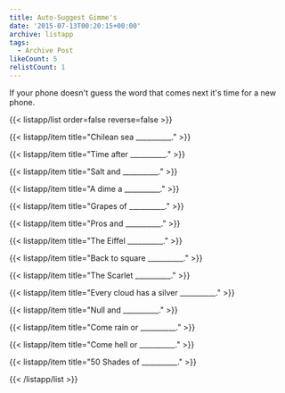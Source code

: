 ```yaml
---
title: Auto-Suggest Gimme's
date: '2015-07-13T00:20:15+00:00'
archive: listapp
tags: 
  - Archive Post
likeCount: 5
relistCount: 1
---
```


If your phone doesn't guess the word that comes next it's time for a new phone.

<!--more-->

{{< listapp/list order=false reverse=false >}}

   {{< listapp/item title="Chilean sea __________." >}}

   {{< listapp/item title="Time after __________." >}}

   {{< listapp/item title="Salt and  __________." >}}

   {{< listapp/item title="A dime a  __________." >}}

   {{< listapp/item title="Grapes of  __________." >}}

   {{< listapp/item title="Pros and  __________." >}}

   {{< listapp/item title="The Eiffel  __________." >}}

   {{< listapp/item title="Back to square  __________." >}}

   {{< listapp/item title="The Scarlet  __________." >}}

   {{< listapp/item title="Every cloud has a silver  __________." >}}

   {{< listapp/item title="Null and  __________." >}}

   {{< listapp/item title="Come rain or  __________." >}}

   {{< listapp/item title="Come hell or  __________." >}}

   {{< listapp/item title="50 Shades of  __________." >}}

{{< /listapp/list >}}

